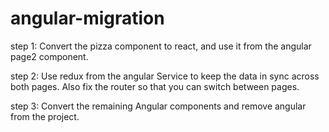 # angular-migration

step 1: Convert the pizza component to react, and use it from the angular page2 component.

step 2: Use redux from the angular Service to keep the data in sync across both pages. Also fix the router so that you can switch between pages.

step 3: Convert the remaining Angular components and remove angular from the project.
